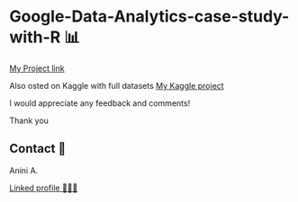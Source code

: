 # Google-Data-Analytics-case-study-with-R 📊

[My Project link](Northwind_db/bellabeat.md)

Also osted on Kaggle with full datasets [My Kaggle project](https://www.kaggle.com/code/jeanan/google-data-analytics-bellabeat-project?kernelSessionId=124091053)

I would appreciate any feedback and comments! 

Thank you

## Contact 🪪

Anini A.

[Linked profile 👨🏾‍🦲](https://www.linkedin.com/in/anini-amoakon)

